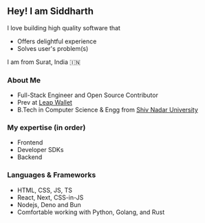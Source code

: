 ## Hey! I am Siddharth

I love building high quality software that
- Offers delightful experience
- Solves user's problem(s)

I am from Surat, India 🇮🇳

### About Me
- Full-Stack Engineer and Open Source Contributor
- Prev at [Leap Wallet](https://leapwallet.io)
- B.Tech in Computer Science & Engg from [Shiv Nadar University](https://snu.edu.in)

### My expertise (in order)

- Frontend
- Developer SDKs
- Backend

### Languages & Frameworks

- HTML, CSS, JS, TS
- React, Next, CSS-in-JS
- Nodejs, Deno and Bun
- Comfortable working with Python, Golang, and Rust
